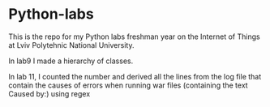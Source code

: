 # Python-labs
This is the repo for my Python labs freshman year on the Internet of Things at Lviv Polytehnic National University.

In lab9 I made a hierarchy of classes.

In lab 11, I counted the number and derived all the lines from the log file that contain the causes of errors when running war files (containing the text Caused by:) using regex
